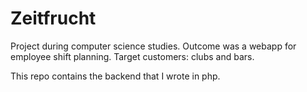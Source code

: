 # Zeitfrucht

Project during computer science studies.
Outcome was a webapp for employee shift planning. Target customers: clubs and bars.

This repo contains the backend that I wrote in php.
